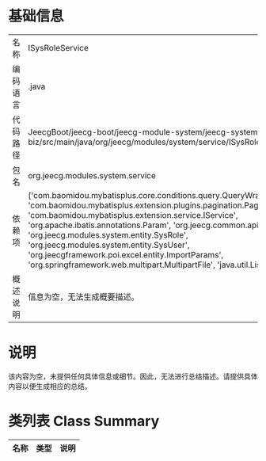 # 基础信息

|      |      |
|------|------|
| 名称 | ISysRoleService |
| 编码语言 | .java |
| 代码路径 | JeecgBoot/jeecg-boot/jeecg-module-system/jeecg-system-biz/src/main/java/org/jeecg/modules/system/service/ISysRoleService.java |
| 包名 | org.jeecg.modules.system.service |
| 依赖项 | ['com.baomidou.mybatisplus.core.conditions.query.QueryWrapper', 'com.baomidou.mybatisplus.extension.plugins.pagination.Page', 'com.baomidou.mybatisplus.extension.service.IService', 'org.apache.ibatis.annotations.Param', 'org.jeecg.common.api.vo.Result', 'org.jeecg.modules.system.entity.SysRole', 'org.jeecg.modules.system.entity.SysUser', 'org.jeecgframework.poi.excel.entity.ImportParams', 'org.springframework.web.multipart.MultipartFile', 'java.util.List'] |
| 概述说明 | 信息为空，无法生成概要描述。 |

# 说明

该内容为空，未提供任何具体信息或细节。因此，无法进行总结描述。请提供具体内容以便生成相应的总结。

# 类列表 Class Summary

| 名称   | 类型  | 说明 |
|-------|------|-------------|




